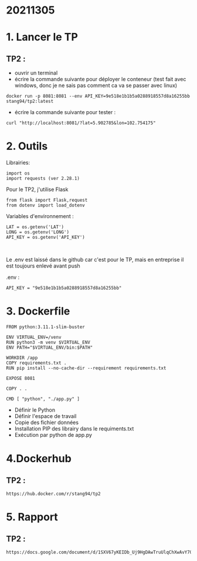 # 20211305

# 1. Lancer le TP

## TP2 :
- ouvrir un terminal
- écrire la commande suivante pour déployer le conteneur (test fait avec windows, donc je ne sais pas comment ca va se passer avec linux)
```
docker run -p 8081:8081 --env API_KEY=9e518e1b1b5a0288918557d8a16255bb stang94/tp2:latest
````
- écrire la commande suivante pour tester :
```
curl "http://localhost:8081/?lat=5.902785&lon=102.754175"
```

# 2. Outils
Librairies:
```
import os
import requests (ver 2.28.1)
```

Pour le TP2, j'utilise Flask
```
from flask import Flask,request
from dotenv import load_dotenv
```

Variables d'environnement :
```
LAT = os.getenv('LAT')
LONG = os.getenv('LONG')
API_KEY = os.getenv('API_KEY')
```
<br>

Le .env est laissé dans le github car c'est pour le TP, mais en entreprise il est toujours enlevé avant push

.env :
```
API_KEY = "9e518e1b1b5a0288918557d8a16255bb"
```


# 3. Dockerfile
```
FROM python:3.11.1-slim-buster

ENV VIRTUAL_ENV=/venv
RUN python3 -m venv $VIRTUAL_ENV
ENV PATH="$VIRTUAL_ENV/bin:$PATH"

WORKDIR /app
COPY requirements.txt .
RUN pip install --no-cache-dir --requirement requirements.txt

EXPOSE 8081

COPY . .

CMD [ "python", "./app.py" ]
```
- Définir le Python
- Définir l'espace de travail
- Copie des fichier données
- Installation PIP des librairy dans le requiments.txt
- Exécution par python de app.py

# 4.Dockerhub
## TP2 :
```
https://hub.docker.com/r/stang94/tp2
```
# 5. Rapport
## TP2 :
```
https://docs.google.com/document/d/1SXV67yKEIDb_Uj9HgDAwTruUlqChXwAvY70YAWMqTwA/edit#
```

